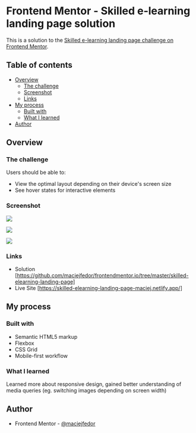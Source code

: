 # Frontend Mentor - Skilled e-learning landing page solution

This is a solution to the [Skilled e-learning landing page challenge on Frontend Mentor](https://www.frontendmentor.io/challenges/skilled-elearning-landing-page-S1ObDrZ8q).

## Table of contents

- [Overview](#overview)
  - [The challenge](#the-challenge)
  - [Screenshot](#screenshot)
  - [Links](#links)
- [My process](#my-process)
  - [Built with](#built-with)
  - [What I learned](#what-i-learned)
- [Author](#author)

## Overview

### The challenge

Users should be able to:

- View the optimal layout depending on their device's screen size
- See hover states for interactive elements

### Screenshot

![](screenshot/desktop.png)

![](screenshot/tablet.png)

![](screenshot/mobile.png)

### Links

- Solution [https://github.com/maciejfedor/frontendmentor.io/tree/master/skilled-elearning-landing-page]
- Live Site [https://skilled-elearning-landing-page-maciej.netlify.app/]

## My process

### Built with

- Semantic HTML5 markup
- Flexbox
- CSS Grid
- Mobile-first workflow

### What I learned

Learned more about responsive design, gained better understanding of media queries (eg. switching images depending on screen width)

## Author

- Frontend Mentor - [@maciejfedor](https://www.frontendmentor.io/profile/maciejfedor)
